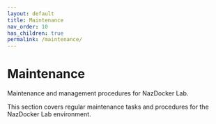 ```yaml
---
layout: default
title: Maintenance
nav_order: 10
has_children: true
permalink: /maintenance/
---
```


# Maintenance

Maintenance and management procedures for NazDocker Lab.

This section covers regular maintenance tasks and procedures for the NazDocker Lab environment. 